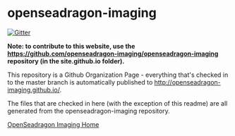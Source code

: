 # openseadragon-imaging

[![Gitter](https://badges.gitter.im/openseadragon-imaging/community.svg)](https://gitter.im/openseadragon-imaging/community?utm_source=badge&utm_medium=badge&utm_campaign=pr-badge)

**Note: to contribute to this website, use the https://github.com/openseadragon-imaging/openseadragon-imaging repository (in the site.github.io folder).**

This repository is a Github Organization Page - everything that's checked in to the master branch is automatically published to http://openseadragon-imaging.github.io/.

The files that are checked in here (with the exception of this readme) are all generated from the openseadragon-imaging repository.

[OpenSeadragon Imaging Home](http://openseadragon-imaging.github.io/index.html)
